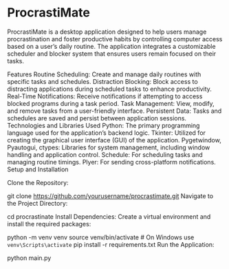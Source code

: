 # ProcrastiMate
ProcrastiMate is a desktop application designed to help users manage procrastination and foster productive habits by controlling computer access based on a user’s daily routine. The application integrates a customizable scheduler and blocker system that ensures users remain focused on their tasks.

Features
Routine Scheduling: Create and manage daily routines with specific tasks and schedules.
Distraction Blocking: Block access to distracting applications during scheduled tasks to enhance productivity.
Real-Time Notifications: Receive notifications if attempting to access blocked programs during a task period.
Task Management: View, modify, and remove tasks from a user-friendly interface.
Persistent Data: Tasks and schedules are saved and persist between application sessions.
Technologies and Libraries Used
Python: The primary programming language used for the application’s backend logic.
Tkinter: Utilized for creating the graphical user interface (GUI) of the application.
Pygetwindow, Pyautogui, ctypes: Libraries for system management, including window handling and application control.
Schedule: For scheduling tasks and managing routine timings.
Plyer: For sending cross-platform notifications.
Setup and Installation

Clone the Repository:

git clone https://github.com/yourusername/procrastimate.git
Navigate to the Project Directory:


cd procrastinate
Install Dependencies:
Create a virtual environment and install the required packages:


python -m venv venv
source venv/bin/activate  # On Windows use `venv\Scripts\activate`
pip install -r requirements.txt
Run the Application:


python main.py

